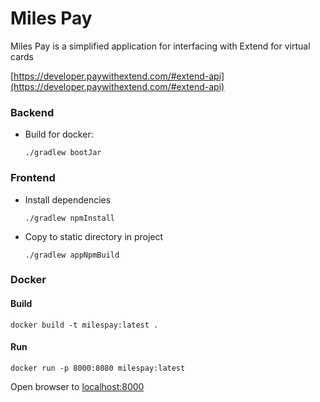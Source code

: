 # Miles Pay
 
Miles Pay is a simplified application for interfacing with Extend for virtual cards


[https://developer.paywithextend.com/#extend-api](https://developer.paywithextend.com/#extend-api)

### Backend
- Build for docker:

   `./gradlew bootJar`

### Frontend
- Install dependencies

   `./gradlew npmInstall`


- Copy to static directory in project

   `./gradlew appNpmBuild`


### Docker
#### Build
`docker build -t milespay:latest .`

#### Run
`docker run -p 8000:8080 milespay:latest`

Open browser to [localhost:8000](http://localhost:8000)
